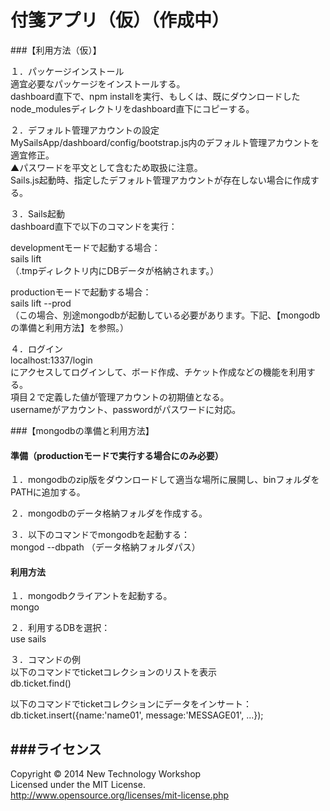 # 付箋アプリ（仮）（作成中）
###【利用方法（仮）】

１．パッケージインストール<br/>
適宜必要なパッケージをインストールする。<br/>
dashboard直下で、npm installを実行、もしくは、既にダウンロードしたnode_modulesディレクトリをdashboard直下にコピーする。

２．デフォルト管理アカウントの設定<br/>
MySailsApp/dashboard/config/bootstrap.js内のデフォルト管理アカウントを適宜修正。<br/>
▲パスワードを平文として含むため取扱に注意。<br/>
Sails.js起動時、指定したデフォルト管理アカウントが存在しない場合に作成する。<br/>

３．Sails起動<br/>
dashboard直下で以下のコマンドを実行：<br/>

developmentモードで起動する場合：<br/>
sails lift<br/>
（.tmpディレクトリ内にDBデータが格納されます。）<br/>

productionモードで起動する場合：<br/>
sails lift --prod<br/>
（この場合、別途mongodbが起動している必要があります。下記、【mongodbの準備と利用方法】を参照。）<br/>

４．ログイン<br/>
localhost:1337/login<br/>
にアクセスしてログインして、ボード作成、チケット作成などの機能を利用する。<br/>
項目２で定義した値が管理アカウントの初期値となる。<br/>
usernameがアカウント、passwordがパスワードに対応。<br/>

###【mongodbの準備と利用方法】

#### 準備（productionモードで実行する場合にのみ必要）
１．mongodbのzip版をダウンロードして適当な場所に展開し、binフォルダをPATHに追加する。

２．mongodbのデータ格納フォルダを作成する。

３．以下のコマンドでmongodbを起動する：<br/>
mongod --dbpath （データ格納フォルダパス）

#### 利用方法

１．mongodbクライアントを起動する。<br/>
mongo

２．利用するDBを選択：<br/>
use sails

３．コマンドの例<br/>
以下のコマンドでticketコレクションのリストを表示<br/>
db.ticket.find()<br/>

以下のコマンドでticketコレクションにデータをインサート：<br/>
db.ticket.insert({name:'name01', message:'MESSAGE01', ...});

###ライセンス
----------
Copyright &copy; 2014 New Technology Workshop<br>
Licensed under the MIT License.<br>
http://www.opensource.org/licenses/mit-license.php
